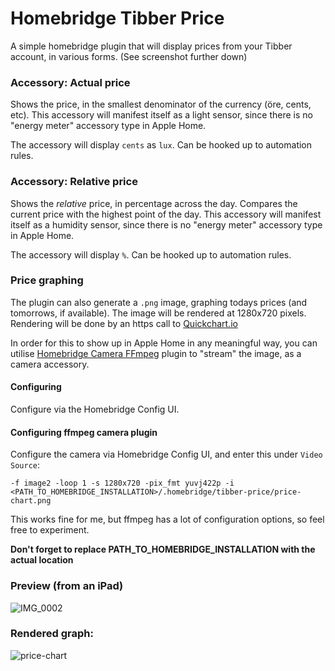 # Homebridge Tibber Price

A simple homebridge plugin that will display prices from your Tibber account, in various forms. (See screenshot further down)


### Accessory: Actual price
Shows the price, in the smallest denominator of the currency (öre, cents, etc).
This accessory will manifest itself as a light sensor, since there is no "energy meter" accessory type in Apple Home. 

The accessory will display `cents` as `lux`. Can be hooked up to automation rules.

### Accessory: Relative price
Shows the _relative_ price, in percentage across the day. Compares the current price with the highest point of the day.
This accessory will manifest itself as a humidity sensor, since there is no "energy meter" accessory type in Apple Home.

The accessory will display `%`. Can be hooked up to automation rules.


### Price graphing
The plugin can also generate a `.png` image, graphing todays prices (and tomorrows, if available).
The image will be rendered at 1280x720 pixels. Rendering will be done by an https call to [Quickchart.io](https://quickchart.io/)

In order for this to show up in Apple Home in any meaningful way, you can utilise [Homebridge Camera FFmpeg](https://github.com/Sunoo/homebridge-camera-ffmpeg) plugin to "stream" the image, as a camera accessory.


#### Configuring
Configure via the Homebridge Config UI.

#### Configuring ffmpeg camera plugin
Configure the camera via Homebridge Config UI, and enter this under `Video Source`:
```
-f image2 -loop 1 -s 1280x720 -pix_fmt yuvj422p -i <PATH_TO_HOMEBRIDGE_INSTALLATION>/.homebridge/tibber-price/price-chart.png
```

This works fine for me, but ffmpeg has a lot of configuration options, so feel free to experiment.

**Don't forget to replace PATH_TO_HOMEBRIDGE_INSTALLATION with the actual location**

### Preview (from an iPad)

![IMG_0002](https://user-images.githubusercontent.com/28866344/192147509-71492bf2-649a-4806-b2b9-978d67f48f7f.PNG)

### Rendered graph:

![price-chart](https://user-images.githubusercontent.com/28866344/192149351-403b56e5-afa8-41e2-bccc-670946bcd290.png)

